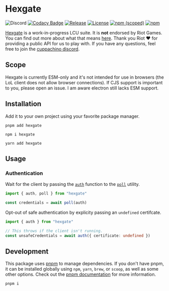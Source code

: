 # Hexgate

![Discord](https://img.shields.io/discord/1080840305441525766?color=5865f2&label=&logo=discord&logoColor=ffffff)
[![Codacy Badge](https://api.codacy.com/project/badge/Grade/f9cec6d6f8cf407fb2ef8a4ab82af87c)](https://app.codacy.com/gh/cuppachino/hexgate?utm_source=github.com&utm_medium=referral&utm_content=cuppachino/hexgate&utm_campaign=Badge_Grade)
[![Release](https://github.com/cuppachino/hexgate/actions/workflows/release.yml/badge.svg?branch=main)](https://github.com/cuppachino/hexgate/actions/workflows/release.yml)
[![License](https://img.shields.io/github/license/cuppachino/hexgate?color=ffca4a)](https://github.com/cuppachino/hexgate/blob/528f647166eddef82e0ceb15ac8feafb56e97773/LICENSE)
[![npm (scoped)](https://img.shields.io/npm/v/hexgate?color=%23fb3e44)](https://www.npmjs.com/package/hexgate)
[![npm](https://img.shields.io/npm/dw/hexgate)](https://www.npmjs.com/package/hexgate)

[Hexgate](https://www.npmjs.com/package/hexgate) is a work-in-progress LCU suite. It is **not** endorsed by Riot Games. You can find out more about what that means [here](https://www.riotgames.com/en/legal). Thank you Riot ❤️ for providing a public API for us to play with. If you have any questions, feel free to join the [cuppachino discord](https://discord.gg/HEd72YnzVq).

## Scope

Hexgate is currently ESM-only and it's not intended for use in browsers (the LoL client does not allow browser connections). If CJS support is important to you, please open an issue. I am aware electron still lacks ESM support.

<!-- todo: add more info -->

## Installation

Add it to your own project using your favorite package manager.

```shell
pnpm add hexgate
```

```shell
npm i hexgate
```

```shell
yarn add hexgate
```

## Usage

### Authentication

Wait for the client by passing the [`auth`](https://github.com/cuppachino/hexgate/blob/main/src/modules/auth/index.ts) function to the [`poll`](https://github.com/cuppachino/hexgate/blob/1e35a420382523bf1b0bf60267aa8314fce7a457/src/utils/poll.ts) utility.

```ts
import { auth, poll } from "hexgate"

const credentials = await poll(auth)
```

Opt-out of safe authentication by explicity passing an `undefined` certifcate.

```ts
import { auth } from "hexgate"

// This throws if the client isn't running.
const unsafeCredentials = await auth({ certificate: undefined })
```

## Development

This package uses [pnpm](https://pnpm.io) to manage dependencies. If you don't have pnpm, it can be installed globally using `npm`, `yarn`, `brew`, or `scoop`, as well as some other options. Check out the [pnpm documentation](https://pnpm.io/installation) for more information.

```ps1
pnpm i
```
